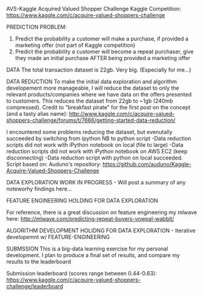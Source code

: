 AVS-Kaggle
Acquired Valued Shopper Challenge Kaggle Competition: 
https://www.kaggle.com/c/acquire-valued-shoppers-challenge

PREDICTION PROBLEM:
1. Predict the probability a customer will make a purchase, if provided a marketing offer (not part of Kaggle competition)
2. Predict the probability a customer will become a repeat purchaser, give they made an initial purchase AFTER being provided a marketing offer  

DATA
The total transaction dataset is 22gb. Very big. (Especially for me...)

DATA REDUCTION
To make the initial data exploration and algorithm developement more manageable, I will reduce the dataset to only the relevant products/companies where we have data on the offers presented to customers. This reduces the dataset from 22gb to ~1gb (240mb compressed). Credit to "breakfast pirate" for the first post on the concept (and a tasty alias name): 
http://www.kaggle.com/c/acquire-valued-shoppers-challenge/forums/t/7666/getting-started-data-reduction/

I encountered some problems reducing the dataset, but evenutally succeeded by switching from ipython NB to python script 
-Data reduction scripts did not work with iPython notebook on local (file to large) 
-Data reduction scripts did not work with iPython notebook on AWS EC2 (keep disconnecting) 
-Data reduction script with python on local succeeded. Script based on: Auduno's repository: https://github.com/auduno/Kaggle-Acquire-Valued-Shoppers-Challenge

DATA EXPLORATION
WORK IN PROGRESS - Will post a summary of any noteworhy findings here...

FEATURE ENGINEERING
HOLDING FOR DATA EXPLORATION 

For reference, there is a great discussion on feature engineering my mlwave here: 
http://mlwave.com/predicting-repeat-buyers-vowpal-wabbit/

ALGORITHM DEVELOPMENT
HOLIDNG FOR DATA EXPLORATION - Iterative developemnt w/ FEATURE-ENGINEERING

SUBMSSION
This is a big-data learning exercise for my personal development. 
I plan to produce a final set of results, and compare my results to the leaderboard 

Submission leaderboard (scores range between 0.44-0.63):
https://www.kaggle.com/c/acquire-valued-shoppers-challenge/leaderboard

